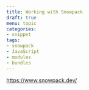 ```yaml
---
title: Working with Snowpack
draft: true
menu: topic
categories:
- snippet
tags:
- snowpack
- JavaScript
- modules
- bundles
---
```


https://www.snowpack.dev/
